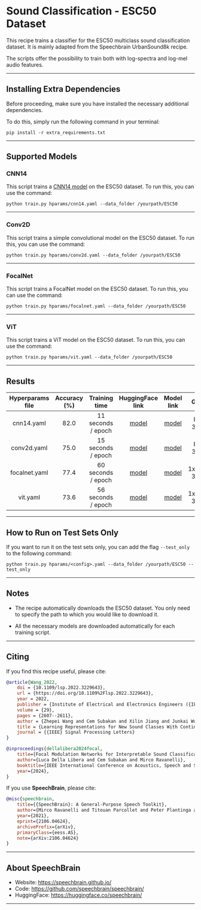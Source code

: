 # Sound Classification - ESC50 Dataset

This recipe trains a classifier for the ESC50 multiclass sound classification dataset.
It is mainly adapted from the Speechbrain UrbanSound8k recipe.

The scripts offer the possibility to train both with log-spectra and log-mel audio features.

---------------------------------------------------------------------------------------------------------

## Installing Extra Dependencies

Before proceeding, make sure you have installed the necessary additional dependencies.

To do this, simply run the following command in your terminal:

```shell
pip install -r extra_requirements.txt
```

---------------------------------------------------------------------------------------------------------

## Supported Models

### CNN14

This script trains a [CNN14 model](https://arxiv.org/abs/1912.10211) on the ESC50 dataset. To run this, you can use the command:

```shell
python train.py hparams/cnn14.yaml --data_folder /yourpath/ESC50
```

---------------------------------------------------------------------------------------------------------

### Conv2D

This script trains a simple convolutional model on the ESC50 dataset. To run this, you can use the command:

```shell
python train.py hparams/conv2d.yaml --data_folder /yourpath/ESC50
````

---------------------------------------------------------------------------------------------------------

### FocalNet

This script trains a FocalNet model on the ESC50 dataset. To run this, you can use the command:

```shell
python train.py hparams/focalnet.yaml --data_folder /yourpath/ESC50
```

---------------------------------------------------------------------------------------------------------

### ViT

This script trains a ViT model on the ESC50 dataset. To run this, you can use the command:

```shell
python train.py hparams/vit.yaml --data_folder /yourpath/ESC50
```

---------------------------------------------------------------------------------------------------------

## Results

| Hyperparams file | Accuracy (%) |   Training time    |                        HuggingFace link                         |                                                         Model link                                                         |    GPUs     |
|:----------------:|:------------:|:------------------:|:---------------------------------------------------------------:|:--------------------------------------------------------------------------------------------------------------------------:|:-----------:|
|    cnn14.yaml    |     82.0     | 11 seconds / epoch |     [model](https://huggingface.co/speechbrain/cnn14-esc50)     |                     [model](https://www.dropbox.com/sh/fbe7l14o3n8f5rw/AACABE1BQGBbX4j6A1dIhBcSa?dl=0)                     |  RTX 3090   |
|   conv2d.yaml    |     75.0     | 15 seconds / epoch |      [model](https://huggingface.co/speechbrain/PIQ-ESC50)      |                     [model](https://www.dropbox.com/sh/tl2pbfkreov3z7e/AADwwhxBLw1sKvlSWzp6DMEia?dl=0)                     |  RTX 3090   |
|  focalnet.yaml   |     77.4     | 60 seconds / epoch | [model](https://huggingface.co/speechbrain/focalnet-base-esc50) | [model](https://www.dropbox.com/scl/fo/zk101h5xypgi56d777yp5/AGVIfoe56OWInxWf6F57JyQ?rlkey=hmme5c8rnu2sok3jnwbanw7eq&dl=0) | 1xV100 32GB |
|     vit.yaml     |     73.6     | 56 seconds / epoch |   [model](https://huggingface.co/speechbrain/vit-base-esc50)    | [model](https://www.dropbox.com/scl/fo/af59l6mtm0ytqyhz3l7ib/ADGklBYXxil1DWKv5CSMDGk?rlkey=wk5tdh0h26f61e1tn3bh80vys&dl=0) | 1xV100 32GB |

---------------------------------------------------------------------------------------------------------

## How to Run on Test Sets Only

If you want to run it on the test sets only, you can add the flag `--test_only` to the following command:

```shell
python train.py hparams/<config>.yaml --data_folder /yourpath/ESC50 --test_only
```

---------------------------------------------------------------------------------------------------------

## Notes

- The recipe automatically downloads the ESC50 dataset. You only need to specify the path to which you would like to download it.

- All the necessary models are downloaded automatically for each training script.

---------------------------------------------------------------------------------------------------------

## Citing

If you find this recipe useful, please cite:

```bibtex
@article{Wang_2022,
    doi = {10.1109/lsp.2022.3229643},
    url = {https://doi.org/10.1109%2Flsp.2022.3229643},
    year = 2022,
    publisher = {Institute of Electrical and Electronics Engineers ({IEEE})},
    volume = {29},
    pages = {2607--2611},
    author = {Zhepei Wang and Cem Subakan and Xilin Jiang and Junkai Wu and Efthymios Tzinis and Mirco Ravanelli and Paris Smaragdis},
    title = {Learning Representations for New Sound Classes With Continual Self-Supervised Learning},
    journal = {{IEEE} Signal Processing Letters}
}
```

```bibtex
@inproceedings{dellalibera2024focal,
    title={Focal Modulation Networks for Interpretable Sound Classification},
    author={Luca Della Libera and Cem Subakan and Mirco Ravanelli},
    booktitle={IEEE International Conference on Acoustics, Speech and Signal Processing (ICASSP) XAI-SA Workshop},
    year={2024},
}
```

If you use **SpeechBrain**, please cite:

```bibtex
@misc{speechbrain,
    title={{SpeechBrain}: A General-Purpose Speech Toolkit},
    author={Mirco Ravanelli and Titouan Parcollet and Peter Plantinga and Aku Rouhe and Samuele Cornell and Loren Lugosch and Cem Subakan and Nauman Dawalatabad and Abdelwahab Heba and Jianyuan Zhong and Ju-Chieh Chou and Sung-Lin Yeh and Szu-Wei Fu and Chien-Feng Liao and Elena Rastorgueva and François Grondin and William Aris and Hwidong Na and Yan Gao and Renato De Mori and Yoshua Bengio},
    year={2021},
    eprint={2106.04624},
    archivePrefix={arXiv},
    primaryClass={eess.AS},
    note={arXiv:2106.04624}
}
```

---------------------------------------------------------------------------------------------------------

## About SpeechBrain

- Website: https://speechbrain.github.io/
- Code: https://github.com/speechbrain/speechbrain/
- HuggingFace: https://huggingface.co/speechbrain/

---------------------------------------------------------------------------------------------------------